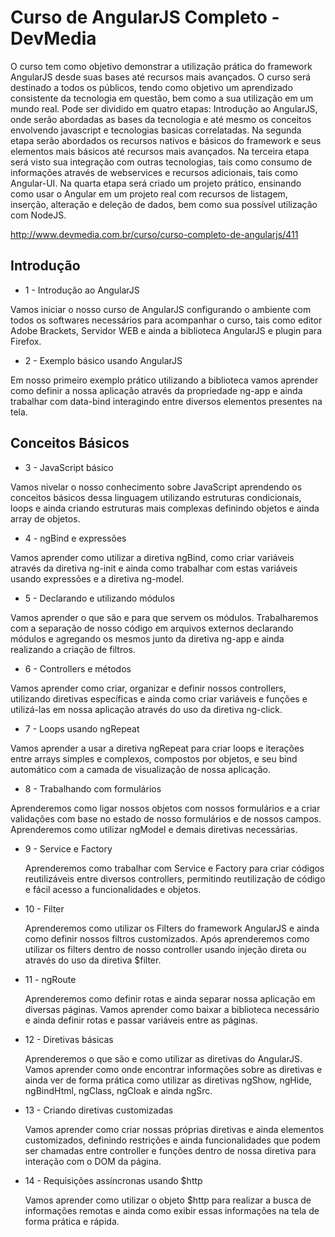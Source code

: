 # Curso de AngularJS Completo - DevMedia

O curso tem como objetivo demonstrar a utilização prática do framework AngularJS desde suas bases até recursos mais avançados. 
O curso será destinado a todos os públicos, tendo como objetivo um aprendizado consistente da tecnologia em questão, bem como 
a sua utilização em um mundo real. Pode ser dividido em quatro etapas: Introdução ao AngularJS, onde serão abordadas as bases 
da tecnologia e até mesmo os conceitos envolvendo javascript e tecnologias basicas correlatadas. Na segunda etapa serão abordados 
os recursos nativos e básicos do framework e seus elementos mais básicos até recursos mais avançados. Na terceira etapa será visto 
sua integração com outras tecnologias, tais como consumo de informações através de webservices e recursos adicionais, tais como 
Angular-UI. Na quarta etapa será criado um projeto prático, ensinando como usar o Angular em um projeto real com recursos de listagem, 
inserção, alteração e deleção de dados, bem como sua possível utilização com NodeJS.

http://www.devmedia.com.br/curso/curso-completo-de-angularjs/411

## Introdução

* 1 - Introdução ao AngularJS

 Vamos iniciar o nosso curso de AngularJS configurando o ambiente com todos os softwares necessários para acompanhar o curso, 
tais como editor Adobe Brackets, Servidor WEB e ainda a biblioteca AngularJS e plugin para Firefox.

* 2 - Exemplo básico usando AngularJS

 Em nosso primeiro exemplo prático utilizando a biblioteca vamos aprender como definir a nossa aplicação através da propriedade 
ng-app e ainda trabalhar com data-bind interagindo entre diversos elementos presentes na tela.

## Conceitos Básicos

* 3 - JavaScript básico

 Vamos nivelar o nosso conhecimento sobre JavaScript aprendendo os conceitos básicos dessa linguagem utilizando estruturas condicionais, 
loops e ainda criando estruturas mais complexas definindo objetos e ainda array de objetos.

* 4 - ngBind e expressões

 Vamos aprender como utilizar a diretiva ngBind, como criar variáveis através da diretiva ng-init e ainda como trabalhar com estas variáveis
 usando expressões e a diretiva ng-model.

* 5 - Declarando e utilizando módulos

 Vamos aprender o que são e para que servem os módulos. Trabalharemos com a separação de nosso código em arquivos externos declarando módulos 
e agregando os mesmos junto da diretiva ng-app e ainda realizando a criação de filtros.

* 6 - Controllers e métodos

 Vamos aprender como criar, organizar e definir nossos controllers, utilizando diretivas específicas e ainda como criar variáveis e funções e 
utilizá-las em nossa aplicação através do uso da diretiva ng-click.

* 7 - Loops usando ngRepeat

 Vamos aprender a usar a diretiva ngRepeat para criar loops e iterações entre arrays simples e complexos, compostos por objetos, e seu bind 
automático com a camada de visualização de nossa aplicação.

* 8 - Trabalhando com formulários

 Aprenderemos como ligar nossos objetos com nossos formulários e a criar validações com base no estado de nosso formulários e de nossos campos. 
Aprenderemos como utilizar ngModel e demais diretivas necessárias.

* 9 - Service e Factory

  Aprenderemos como trabalhar com Service e Factory para criar códigos reutilizáveis entre diversos controllers, permitindo reutilização de 
 código e fácil acesso a funcionalidades e objetos.
  
* 10 - Filter

  Aprenderemos como utilizar os Filters do framework AngularJS e ainda como definir nossos filtros customizados. Após aprenderemos 
como utilizar os filters dentro de nosso controller usando injeção direta ou através do uso da diretiva $filter.  

* 11 - ngRoute

  Aprenderemos como definir rotas e ainda separar nossa aplicação em diversas páginas. Vamos aprender como baixar a biblioteca 
necessário e ainda definir rotas e passar variáveis entre as páginas.
 
      
* 12 - Diretivas básicas

  Aprenderemos o que são e como utilizar as diretivas do AngularJS. Vamos aprender como onde encontrar informações sobre as 
diretivas e ainda ver de forma prática como utilizar as diretivas ngShow, ngHide, ngBindHtml, ngClass, ngCloak e ainda ngSrc.

* 13 - Criando diretivas customizadas
       
  Vamos aprender como criar nossas próprias diretivas e ainda elementos customizados, definindo restrições e ainda
funcionalidades que podem ser chamadas entre controller e funções dentro de nossa diretiva para interação com o DOM da página.
       
* 14 - Requisições assíncronas usando $http

  Vamos aprender como utilizar o objeto $http para realizar a busca de informações remotas e ainda como exibir essas
informações na tela de forma prática e rápida.



